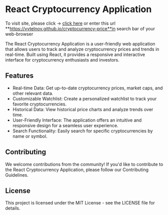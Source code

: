 # React Cryptocurrency Application

To visit site, please click -> [click here](https://vvtelnov.github.io/cryptocurrency-price)
or enter this url **https://vvtelnov.github.io/cryptocurrency-price**in search bar of your web-browser

The React Cryptocurrency Application is a user-friendly web application that allows users to track and analyze cryptocurrency prices and trends in real-time. Built using React, it provides a responsive and interactive interface for cryptocurrency enthusiasts and investors.

## Features

- Real-time Data: Get up-to-date cryptocurrency prices, market caps, and other relevant data.
- Customizable Watchlist: Create a personalized watchlist to track your favorite cryptocurrencies.
- Historical Data: View historical price charts and analyze trends over time.
- User-Friendly Interface: The application offers an intuitive and responsive design for a seamless user experience.
- Search Functionality: Easily search for specific cryptocurrencies by name or symbol.

## Contributing
We welcome contributions from the community! If you'd like to contribute to the React Cryptocurrency Application, please follow our Contributing Guidelines.

## License
This project is licensed under the MIT License - see the LICENSE file for details.